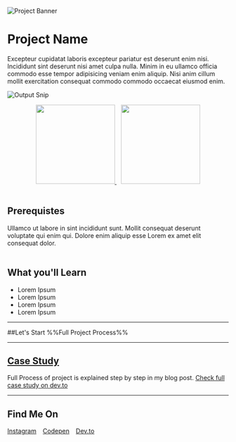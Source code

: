 ![Project Banner](https://raw.githubusercontent.com/add-new/assets/main/imagePlaceholder.svg "This will be the final output")

# Project Name

Excepteur cupidatat laboris excepteur pariatur est deserunt enim nisi. Incididunt sint deserunt nisi amet culpa nulla. Minim in eu ullamco officia commodo esse tempor adipisicing veniam enim aliquip. Nisi anim cillum mollit exercitation consequat commodo commodo occaecat eiusmod enim.

![Output Snip](https://raw.githubusercontent.com/add-new/assets/main/imagePlaceholder.svg "This will be the final output")

<p align="center">
      <a href="#">
          <img src="https://raw.githubusercontent.com/add-new/assets/main/editBtn.svg" width="180"  height="auto">
    </a> &ensp;
      <a href="#" target="_blank">
      <img src="https://raw.githubusercontent.com/add-new/assets/main/demoBtn.svg" width="180"  height="auto">
    </a></br>
</br>
</p>

## Prerequistes

<p>
Ullamco ut labore in sint incididunt sunt. Mollit consequat deserunt voluptate qui enim qui. Dolore enim aliquip esse Lorem ex amet elit consequat dolor.
</br>
</br>
</p>

## What you'll Learn

- Lorem Ipsum
- Lorem Ipsum
- Lorem Ipsum
- Lorem Ipsum

---

##Let's Start
%%Full Project Process%%

---

## [Case Study](https://dev.to/karankmr/)

Full Process of project is explained step by step in my blog post. [Check full case study on dev.to](https://dev.to/karankmr/)

---

## Find Me On

<p>
<a href="https://www.instagram.com/karancodes/">Instagram</a> &ensp;
<a href="https://codepen.io/karan-kmr">Codepen</a> &ensp;
<a href="https://dev.to/karankmr">Dev.to</a> &ensp;
</p>
